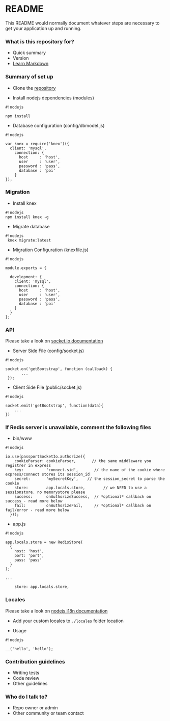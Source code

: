 # README #

This README would normally document whatever steps are necessary to get your application up and running.

### What is this repository for? ###

* Quick summary
* Version
* [Learn Markdown](https://bitbucket.org/tutorials/markdowndemo)

### Summary of set up ###

* Clone the [repository](https://ricxsar@bitbucket.org/ricxsar/poi.git)

* Install nodejs dependencies (modules)

```
#!nodejs

npm install
```

* Database configuration (config/dbmodel.js)

```
#!nodejs

var knex = require('knex')({
  client: 'mysql',
    connection: {
      host     : 'host',
      user     : 'user',
      password : 'pass',
      database : 'poi'
    }
});
```


### Migration ###
* Install knex

```
#!nodejs
npm install knex -g

```


* Migrate database

```
#!nodejs
 knex migrate:latest

```
* Migration Configuration (knexfile.js)

```
#!nodejs

module.exports = {

  development: {
    client: 'mysql',
    connection: {
      host     : 'host',
      user     : 'user',
      password : 'pass',
      database : 'poi'
    }
  }
};
```

### API ###

Please take a look on [socket.io documentation](http://socket.io/docs/)

*  Server Side File (config/socket.js)

```
#!nodejs

socket.on('getBootstrap', function (callback) {
       ...	
 });
```


* Client Side File (public/socket.js)

```
#!nodejs

socket.emit('getBootstrap', function(data){
    ...
})
```

### If Redis server is unavailable, comment the following files ###

* bin/www

```
#!nodejs

io.use(passportSocketIo.authorize({
    cookieParser: cookieParser,       // the same middleware you registrer in express
    key:          'connect.sid',       // the name of the cookie where express/connect stores its session_id
    secret:       'mySecretKey',    // the session_secret to parse the cookie
    store:        app.locals.store,        // we NEED to use a sessionstore. no memorystore please
    success:      onAuthorizeSuccess,  // *optional* callback on success - read more below
    fail:         onAuthorizeFail,     // *optional* callback on fail/error - read more below
  }));
```

* app.js

```
#!nodejs

app.locals.store = new RedisStore(
  {
    host: 'host',
    port: 'port',
    pass: 'pass'
  }
);

...

    store: app.locals.store,

```

### Locales ###

Please take a look on [nodejs i18n documentation](https://github.com/mashpie/i18n-node)


* Add your custom locales to ```./locales``` folder location

* Usage

```
#!nodejs

__('hello', 'hello');

```


### Contribution guidelines ###

* Writing tests
* Code review
* Other guidelines

### Who do I talk to? ###

* Repo owner or admin
* Other community or team contact
